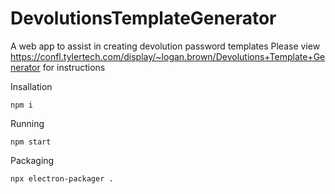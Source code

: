# DevolutionsTemplateGenerator
A web app to assist in creating devolution password templates
Please view https://confl.tylertech.com/display/~logan.brown/Devolutions+Template+Generator for instructions

Insallation
```
npm i
```

Running
```
npm start
```

Packaging
```
npx electron-packager .
```
